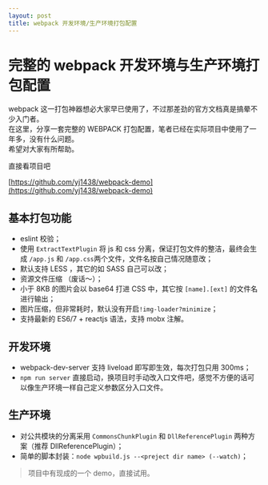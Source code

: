 ```yaml
---
layout: post
title: webpack 开发环境/生产环境打包配置
---
```


# 完整的 webpack 开发环境与生产环境打包配置

webpack 这一打包神器想必大家早已使用了，不过那差劲的官方文档真是搞晕不少入门者。  
在这里，分享一套完整的 WEBPACK 打包配置，笔者已经在实际项目中使用了一年多，没有什么问题。  
希望对大家有所帮助。

直接看项目吧

[https://github.com/yj1438/webpack-demo](https://github.com/yj1438/webpack-demo)

## 基本打包功能

* eslint 校验；
* 使用 `ExtractTextPlugin` 将 js 和 css 分离，保证打包文件的整洁，最终会生成 `/app.js` 和 `/app.css`两个文件，文件名按自己情况随意改；
* 默认支持 LESS ，其它的如 SASS 自己可以改；
* 资源文件压缩 （废话～）；
* 小于 8KB 的图片会以 base64 打进 CSS 中，其它按 `[name].[ext]` 的文件名进行输出；
* 图片压缩，但非常耗时，默认没有开启`!img-loader?minimize`；
* 支持最新的 ES6/7 + reactjs 语法，支持 mobx 注解。

## 开发环境

* webpack-dev-server 支持 liveload 即写即生效，每次打包只用 300ms；
* `npm run server` 直接启动，换项目时手动改入口文件吧，感觉不方便的话可以像生产环境一样自己定义参数区分入口文件。

## 生产环境

* 对公共模块的分离采用 `CommonsChunkPlugin` 和 `DllReferencePlugin` 两种方案（推荐 DllReferencePlugin）；
* 简单的脚本封装：`node wpbuild.js --<preject dir name> (--watch)`；

> 项目中有现成的一个 demo，直接试用。

